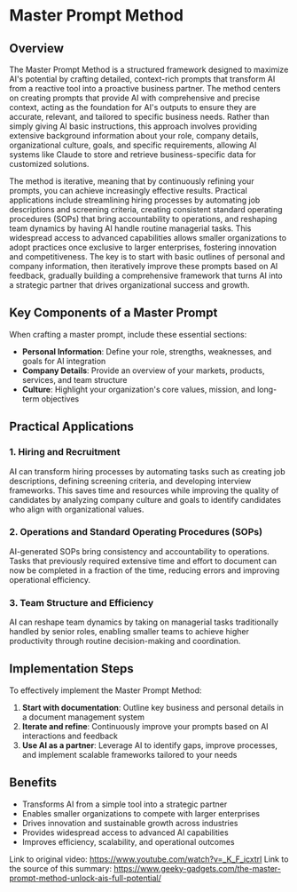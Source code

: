# Master Prompt Method 

## Overview

The Master Prompt Method is a structured framework designed to maximize AI's potential by crafting detailed, context-rich prompts that transform AI from a reactive tool into a proactive business partner. The method centers on creating prompts that provide AI with comprehensive and precise context, acting as the foundation for AI's outputs to ensure they are accurate, relevant, and tailored to specific business needs. Rather than simply giving AI basic instructions, this approach involves providing extensive background information about your role, company details, organizational culture, goals, and specific requirements, allowing AI systems like Claude to store and retrieve business-specific data for customized solutions.

The method is iterative, meaning that by continuously refining your prompts, you can achieve increasingly effective results. Practical applications include streamlining hiring processes by automating job descriptions and screening criteria, creating consistent standard operating procedures (SOPs) that bring accountability to operations, and reshaping team dynamics by having AI handle routine managerial tasks. This widespread access to advanced capabilities allows smaller organizations to adopt practices once exclusive to larger enterprises, fostering innovation and competitiveness. The key is to start with basic outlines of personal and company information, then iteratively improve these prompts based on AI feedback, gradually building a comprehensive framework that turns AI into a strategic partner that drives organizational success and growth.

## Key Components of a Master Prompt

When crafting a master prompt, include these essential sections:

- **Personal Information**: Define your role, strengths, weaknesses, and goals for AI integration
- **Company Details**: Provide an overview of your markets, products, services, and team structure  
- **Culture**: Highlight your organization's core values, mission, and long-term objectives

## Practical Applications

### 1. Hiring and Recruitment
AI can transform hiring processes by automating tasks such as creating job descriptions, defining screening criteria, and developing interview frameworks. This saves time and resources while improving the quality of candidates by analyzing company culture and goals to identify candidates who align with organizational values.

### 2. Operations and Standard Operating Procedures (SOPs)
AI-generated SOPs bring consistency and accountability to operations. Tasks that previously required extensive time and effort to document can now be completed in a fraction of the time, reducing errors and improving operational efficiency.

### 3. Team Structure and Efficiency
AI can reshape team dynamics by taking on managerial tasks traditionally handled by senior roles, enabling smaller teams to achieve higher productivity through routine decision-making and coordination.

## Implementation Steps

To effectively implement the Master Prompt Method:

1. **Start with documentation**: Outline key business and personal details in a document management system
2. **Iterate and refine**: Continuously improve your prompts based on AI interactions and feedback  
3. **Use AI as a partner**: Leverage AI to identify gaps, improve processes, and implement scalable frameworks tailored to your needs

## Benefits

- Transforms AI from a simple tool into a strategic partner
- Enables smaller organizations to compete with larger enterprises
- Drives innovation and sustainable growth across industries
- Provides widespread access to advanced AI capabilities
- Improves efficiency, scalability, and operational outcomes

Link to original video: https://www.youtube.com/watch?v=_K_F_icxtrI
Link to the source of this summary: https://www.geeky-gadgets.com/the-master-prompt-method-unlock-ais-full-potential/


